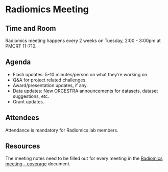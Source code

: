 # Radiomics Meeting
## Time and Room
Radiomics meeting happens every 2 weeks on Tuesday, 2:00 - 3:00pm at PMCRT 11-710.

## Agenda
* Flash updates: 5-10 minutes/person on what they’re working on.
* Q&A for project related challenges.
* Award/presentation updates, if any.
* Data updates: New ORCESTRA announcements for datasets, dataset suggestions, etc.  
* Grant updates.

## Attendees
Attendance is mandatory for Radiomics lab members.

## Resources
The meeting notes need to be filled out for every meeting in the [Radiomics meeting - coverage](https://docs.google.com/document/d/1zlbdjlhEnUrWQExUBrYL56z_FiCE_Dd6nHSAHpGnk5o/edit?usp=sharing) document.